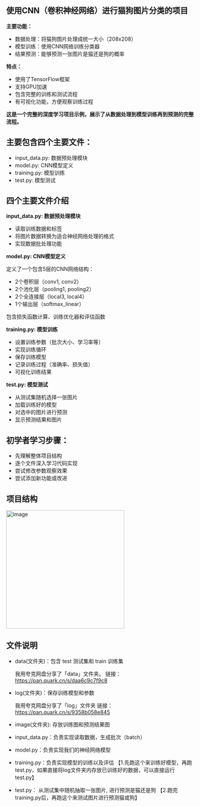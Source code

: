 ## 使用CNN（卷积神经网络）进行猫狗图片分类的项目
**主要功能：**
* 数据处理：将猫狗图片处理成统一大小（208x208）
* 模型训练：使用CNN网络训练分类器
* 结果预测：能够预测一张图片是猫还是狗的概率
  
**特点：**
* 使用了TensorFlow框架
* 支持GPU加速
* 包含完整的训练和测试流程
* 有可视化功能，方便观察训练过程

**这是一个完整的深度学习项目示例，展示了从数据处理到模型训练再到预测的完整流程。**
## 主要包含四个主要文件：
* input_data.py: 数据预处理模块
* model.py: CNN模型定义
* training.py: 模型训练
* test.py: 模型测试
## 四个主要文件介绍
**input_data.py: 数据预处理模块**
* 读取训练数据和标签
* 将图片数据转换为适合神经网络处理的格式
* 实现数据批处理功能

**model.py: CNN模型定义**

定义了一个包含5层的CNN网络结构：
* 2个卷积层（conv1, conv2）
* 2个池化层（pooling1, pooling2）
* 2个全连接层（local3, local4）
* 1个输出层（softmax_linear）

 包含损失函数计算、训练优化器和评估函数

**training.py: 模型训练**
* 设置训练参数（批次大小、学习率等）
* 实现训练循环
* 保存训练模型
* 记录训练过程（准确率、损失值）
* 可视化训练结果

**test.py: 模型测试**
* 从测试集随机选择一张图片
* 加载训练好的模型
* 对选中的图片进行预测
* 显示预测结果和图片
## 初学者学习步骤：
* 先理解整体项目结构
* 逐个文件深入学习代码实现
* 尝试修改参数观察效果
* 尝试添加新功能或改进
## 项目结构
<img width="317" alt="image" src="https://github.com/user-attachments/assets/fbf4bc36-16ea-472b-965c-64c94e135baa">

## 文件说明
* data(文件夹)：包含 test 测试集和 train 训练集

  我用夸克网盘分享了「data」文件夹。
链接：https://pan.quark.cn/s/daa6c9c7f9c8
* log(文件夹)：保存训练模型和参数

  我用夸克网盘分享了「log」文件夹
链接：https://pan.quark.cn/s/9358b058e845
* image(文件夹): 存放训练图和预测结果图
* input_data.py：负责实现读取数据，生成批次（batch）
* model.py：负责实现我们的神经网络模型
* training.py：负责实现模型的训练以及评估 【1.先跑这个来训练好模型，再跑test.py，如果直接将log文件夹内存放已训练好的数据，可以直接运行test.py】
* test.py： 从测试集中随机抽取一张图片, 进行预测是猫还是狗  【2.跑完training.py后，再跑这个来测试图片进行预测猫或狗】

